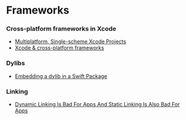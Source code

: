 # Frameworks

### Cross-platform frameworks in Xcode

* [Multiplatform, Single-scheme Xcode Projects](https://promisekit.org/news/2016/08/Multiplatform-Single-Scheme-Xcode-Projects/)
* [Xcode & cross-platform frameworks](http://ilya.puchka.me/xcode-cross-platform-frameworks/)

### Dylibs

* [Embedding a dylib in a Swift Package](https://www.polpiella.dev/embedding-a-dylib-in-a-swift-package/)

### Linking

* [Dynamic Linking Is Bad For Apps And Static Linking Is Also Bad For Apps](https://belkadan.com/blog/2022/02/Dynamic-Linking-and-Static-Linking/)

